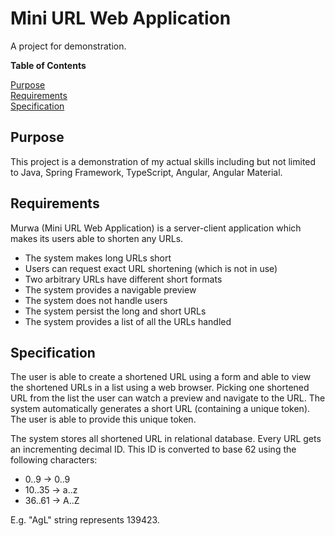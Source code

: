 # Mini URL Web Application

A project for demonstration.

**Table of Contents**

[Purpose](#purpose)  
[Requirements](#requirements)  
[Specification](#specification)

<a name="purpose"></a>
## Purpose

This project is a demonstration of my actual
skills including but not limited to Java, Spring Framework,
TypeScript, Angular, Angular Material.

<a name="requirements"></a>
## Requirements

Murwa (Mini URL Web Application) is a server-client
application which makes its users able to shorten any URLs.

* The system makes long URLs short
* Users can request exact URL shortening (which is not in use) 
* Two arbitrary URLs have different short formats
* The system provides a navigable preview
* The system does not handle users
* The system persist the long and short URLs
* The system provides a list of all the URLs handled

<a name="specification"></a>
## Specification

The user is able to create a shortened URL using a form and
able to view the shortened URLs in a list using a web browser.
Picking one shortened URL from the list the user can watch
a preview and navigate to the URL. The system automatically
generates a short URL (containing a unique token). The user
is able to provide this unique token.  

The system stores all shortened URL in relational database.
Every URL gets an incrementing decimal ID. This ID is converted
to base 62 using the following characters:
- 0..9 -> 0..9
- 10..35 -> a..z
- 36..61 -> A..Z

E.g. "AgL" string represents 139423.

